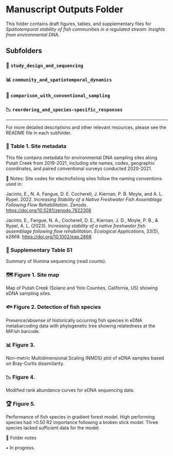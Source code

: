 # Manuscript Outputs Folder

This folder contains draft figures, tables, and supplementary files for *Spatiotemporal stability of fish communities in a regulated stream: Insights from environmental DNA*.

## Subfolders

### 📝 `study_design_and_sequencing`

### 📊 `community_and_spatiotemporal_dynamics`

### 🎣 `comparison_with_conventional_sampling`

### 📉 `reordering_and_species-specific_responses`

---

For more detailed descriptions and other relevant resources, please see the README file in each subfolder.


### 📍 Table 1. Site metadata

This file contains metadata for environmental DNA sampling sites along Putah Creek from 2019-2021, including site names, codes, geographic coordinates, and paired conventional surveys conducted 2020-2021.

📌 Notes: Site codes for electrofishing sites follow the naming conventions used in:

Jacinto, E., N. A. Fangue, D. E. Cocherell, J. Kiernan, P. B. Moyle, and A. L. Rypel. 2022. *Increasing Stability of a Native Freshwater Fish Assemblage Following Flow Rehabilitation*. Zenodo. https://doi.org/10.5281/zenodo.7822308  

Jacinto, E., Fangue, N. A., Cocherell, D. E., Kiernan, J. D., Moyle, P. B., & Rypel, A. L. (2023). *Increasing stability of a native freshwater fish assemblage following flow rehabilitation*. *Ecological Applications*, 33(5), e2868. https://doi.org/10.1002/eap.2868

### 🧬 Supplementary Table S1

Summary of Illumina sequencing (read counts).

### 🗺️ Figure 1. Site map
Map of Putah Creek (Solano and Yolo Counties, California, US) showing eDNA sampling sites.

### 🐟 Figure 2. Detection of fish species
Presence/absense of historically occurring fish species in eDNA metabarcoding data with phylogenetic tree showing relatedness at the MiFish barcode.

### 📊 Figure 3.
Non-metric Multidimensional Scaling (NMDS) plot of eDNA samples based on Bray-Curtis dissimilarity.

### 📉 Figure 4. 
Modified rank abundance curves for eDNA sequencing data.

### 🏆 Figure 5.
Performance of fish species in gradient forest model. High performing species had >0.50 R2 importance following a broken stick model. Three species lacked sufficient data for the model.

📌 Folder notes

• In progress.
